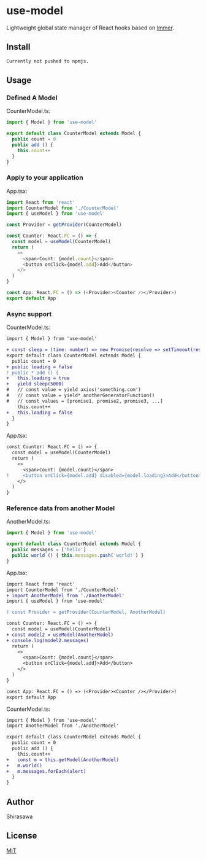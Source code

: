 # use-model

Lightweight global state manager of React hooks based on [Immer](https://github.com/immerjs/immer).

## Install

```bash
Currently not pushed to npmjs.
```

## Usage

### Defined A Model

CounterModel.ts:

```ts
import { Model } from 'use-model'

export default class CounterModel extends Model {
  public count = 0
  public add () {
    this.count++
  }
}
```

### Apply to your application

App.tsx:

```ts
import React from 'react'
import CounterModel from './CounterModel'
import { useModel } from 'use-model'

const Provider = getProvider(CounterModel)

const Counter: React.FC = () => {
  const model = useModel(CounterModel)
  return (
    <>
      <span>Count: {model.count}</span>
      <button onClick={model.add}>Add</button>
    </>
  )
}

const App: React.FC = () => (<Provider><Counter /></Provider>)
export default App
```

### Async support

CounterModel.ts:

```diff
import { Model } from 'use-model'

+ const sleep = (time: number) => new Promise(resolve => setTimeout(resolve, time))
export default class CounterModel extends Model {
  public count = 0
+ public loading = false
! public * add () {
+   this.loading = true
+   yield sleep(5000)
#   // const value = yield axios('something.com')
#   // const value = yield* anotherGeneratorFunction()
#   // const values = [promise1, promise2, promise3, ...]
    this.count++
+   this.loading = false
  }
}
```

App.tsx:

```diff
const Counter: React.FC = () => {
  const model = useModel(CounterModel)
  return (
    <>
      <span>Count: {model.count}</span>
!     <button onClick={model.add} disabled={model.loading}>Add</button>
    </>
  )
}
```

### Reference data from another Model

AnotherModel.ts:

```ts
import { Model } from 'use-model'

export default class CounterModel extends Model {
  public messages = ['hello']
  public world () { this.messages.push('world!') }
}
```

App.tsx:

```diff
import React from 'react'
import CounterModel from './CounterModel'
+ import AnotherModel from './AnotherModel'
import { useModel } from 'use-model'

! const Provider = getProvider(CounterModel, AnotherModel)

const Counter: React.FC = () => {
  const model = useModel(CounterModel)
+ const model2 = useModel(AnotherModel)
+ console.log(model2.messages)
  return (
    <>
      <span>Count: {model.count}</span>
      <button onClick={model.add}>Add</button>
    </>
  )
}

const App: React.FC = () => (<Provider><Counter /></Provider>)
export default App
```

CounterModel.ts:

```diff
import { Model } from 'use-model'
import AnotherModel from './AnotherModel'

export default class CounterModel extends Model {
  public count = 0
  public add () {
    this.count++
+   const m = this.getModel(AnotherModel)
+   m.world()
+   m.messages.forEach(alert)
  }
}
```

## Author

Shirasawa

## License

[MIT](./LICENSE)
